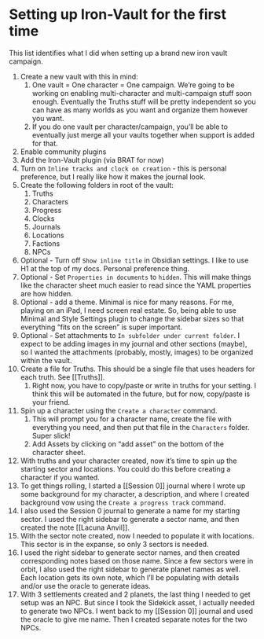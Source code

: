 # Setting up Iron-Vault for the first time
This list identifies what I did when setting up a brand new iron vault campaign. 

1. Create a new vault with this in mind:
	1.  One vault = One character = One campaign. We’re going to be working on enabling multi-character and multi-campaign stuff soon enough. Eventually the Truths stuff will be pretty independent so you can have as many worlds as you want and organize them however you want.
	2. If you do one vault per character/campaign, you’ll be able to eventually just merge all your vaults together when support is added for that.
2. Enable community plugins 
3. Add the Iron-Vault plugin (via BRAT for now)
4. Turn on `Inline tracks and clock on creation` - this is personal preference, but I really like how it makes the journal look. 
5. Create the following folders in root of the vault:
	1. Truths
	2. Characters
	3. Progress
	4. Clocks
	5. Journals
	6. Locations
	7. Factions
	8. NPCs
6. Optional - Turn off `Show inline title` in Obsidian settings. I like to use H1 at the top of my docs. Personal preference thing. 
7. Optional - Set `Properties in documents` to `hidden`. This will make things like the character sheet much easier to read since the YAML properties are how hidden.
8. Optional - add a theme. Minimal is nice for many reasons. For me, playing on an iPad, I need screen real estate. So, being able to use Minimal and Style Settings plugin to change the sidebar sizes so that everything “fits on the screen” is super important. 
9. Optional - Set attachments to `In subfolder under current folder`. I expect to be adding images in my journal and other sections (maybe), so I wanted the attachments (probably, mostly, images) to be organized within the vault. 
10. Create a file for Truths. This should be a single file that uses headers for each truth. See [[Truths]].
	1. Right now, you have to copy/paste or write in truths for your setting. I think this will be automated in the future, but for now, copy/paste is your friend. 
11. Spin up a character using the `Create a character` command. 
	1. This will prompt you for a character name, create the file with everything you need, and then put that file in the `Characters` folder. Super slick!
	2. Add Assets by clicking on  “add asset” on the bottom of the character sheet.
12. With truths and your character created, now it’s time to spin up the starting sector and locations. You could do this before creating a character if you wanted.
13. To get things rolling, I started a [[Session 0]] journal where I wrote up some background for my character, a description, and where I created background vow using the `Create a progress track` command.  
14. I also used the Session 0 journal to generate a name for my starting sector. I used the right sidebar to generate a sector name, and then created the note [[Lacuna Anvil]]. 
15. With the sector note created, now I needed to populate it with locations. This sector is in the expanse, so only 3 sectors is needed. 
16. I used the right sidebar to generate sector names, and then created corresponding notes based on those name. Since a few sectors were in orbit, I also used the right sidebar to generate planet names as well. Each location gets its own note, which I’ll be populating with details and/or use the oracle to generate ideas.
17. With 3 settlements created and 2 planets, the last thing I needed to get setup was an NPC. But since I took the Sidekick asset, I actually needed to generate two NPCs. I went back to my [[Session 0]] journal and used the oracle to give me name. Then I created separate notes for the two NPCs. 





